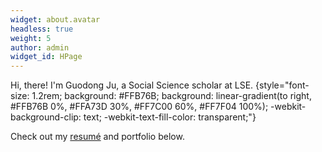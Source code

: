 ```yaml
---
widget: about.avatar
headless: true
weight: 5
author: admin
widget_id: HPage
---
```

Hi, there! I'm Guodong Ju, a Social Science scholar at LSE.
{style="font-size: 1.2rem; background: #FFB76B; background: linear-gradient(to right, #FFB76B 0%, #FFA73D 30%, #FF7C00 60%, #FF7F04 100%); -webkit-background-clip: text; -webkit-text-fill-color: transparent;"}

Check out my [resumé](/about/) and portfolio below.